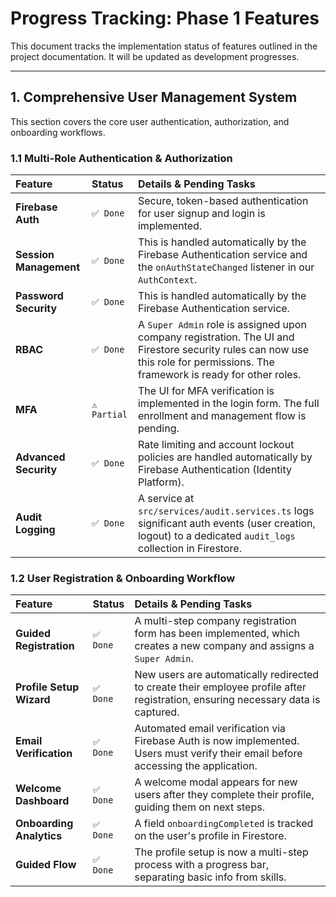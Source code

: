 # Progress Tracking: Phase 1 Features

This document tracks the implementation status of features outlined in the project documentation. It will be updated as development progresses.

---

## 1. Comprehensive User Management System

This section covers the core user authentication, authorization, and onboarding workflows.

### 1.1 Multi-Role Authentication & Authorization

| Feature                | Status       | Details & Pending Tasks                                                                                                                                                        |
| :--------------------- | :----------- | :----------------------------------------------------------------------------------------------------------------------------------------------------------------------------- |
| **Firebase Auth**      | `✅ Done`    | Secure, token-based authentication for user signup and login is implemented.                                                                                                   |
| **Session Management** | `✅ Done`    | This is handled automatically by the Firebase Authentication service and the `onAuthStateChanged` listener in our `AuthContext`.                                               |
| **Password Security**  | `✅ Done`    | This is handled automatically by the Firebase Authentication service.                                                                                                          |
| **RBAC**               | `✅ Done`    | A `Super Admin` role is assigned upon company registration. The UI and Firestore security rules can now use this role for permissions. The framework is ready for other roles. |
| **MFA**                | `⚠️ Partial` | The UI for MFA verification is implemented in the login form. The full enrollment and management flow is pending.                                                              |
| **Advanced Security**  | `✅ Done`    | Rate limiting and account lockout policies are handled automatically by Firebase Authentication (Identity Platform).                                                           |
| **Audit Logging**      | `✅ Done`    | A service at `src/services/audit.services.ts` logs significant auth events (user creation, logout) to a dedicated `audit_logs` collection in Firestore.                        |

### 1.2 User Registration & Onboarding Workflow

| Feature                  | Status    | Details & Pending Tasks                                                                                                            |
| :----------------------- | :-------- | :--------------------------------------------------------------------------------------------------------------------------------- |
| **Guided Registration**  | `✅ Done` | A multi-step company registration form has been implemented, which creates a new company and assigns a `Super Admin`.              |
| **Profile Setup Wizard** | `✅ Done` | New users are automatically redirected to create their employee profile after registration, ensuring necessary data is captured.   |
| **Email Verification**   | `✅ Done` | Automated email verification via Firebase Auth is now implemented. Users must verify their email before accessing the application. |
| **Welcome Dashboard**    | `✅ Done` | A welcome modal appears for new users after they complete their profile, guiding them on next steps.                               |
| **Onboarding Analytics** | `✅ Done` | A field `onboardingCompleted` is tracked on the user's profile in Firestore.                                                       |
| **Guided Flow**          | `✅ Done` | The profile setup is now a multi-step process with a progress bar, separating basic info from skills.                              |
